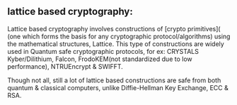 ## lattice based cryptography:

Lattice based cryptography involves constructions of [crypto primitives]( (one which forms the basis for any cryptographic protocol/algorithms) using the mathematical structures, Lattice.
This type of constructions are widely used in Quantum safe cryptographic protocols, for ex: CRYSTALS Kyber/Dilithium, Falcon, FrodoKEM(not standardized due to low performance), NTRUEncrypt & SWIFFT.

Though not all, still a lot of lattice based constructions are safe from both quantum & classical computers, unlike Diffie-Hellman Key Exchange, ECC & RSA.


